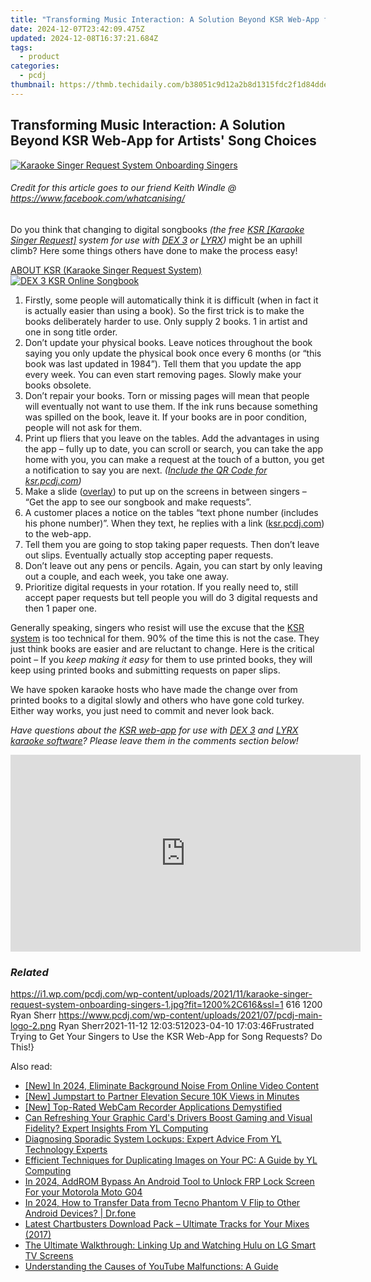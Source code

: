 ```yaml
---
title: "Transforming Music Interaction: A Solution Beyond KSR Web-App for Artists' Song Choices"
date: 2024-12-07T23:42:09.475Z
updated: 2024-12-08T16:37:21.684Z
tags:
  - product
categories:
  - pcdj
thumbnail: https://thmb.techidaily.com/b38051c9d12a2b8d1315fdc2f1d84dde69fd749e096f758fd9b3624bcd8211ec.jpg
---
```


## Transforming Music Interaction: A Solution Beyond KSR Web-App for Artists' Song Choices

[![Karaoke Singer Request System Onboarding Singers](https://i1.wp.com/pcdj.com/wp-content/uploads/2021/11/karaoke-singer-request-system-onboarding-singers-1.jpg?resize=845%2C321&ssl=1)](https://i1.wp.com/pcdj.com/wp-content/uploads/2021/11/karaoke-singer-request-system-onboarding-singers-1.jpg?fit=1030%2C529&ssl=1 "Karaoke Singer Request System Onboarding Singers")

###### Credit for this article goes to our friend Keith Windle @ <https://www.facebook.com/whatcanising/>

Do you think that changing to digital songbooks _(the free [KSR \[Karaoke Singer Request\]](https://tools.techidaily.com/pcdj/products/) system for use with [DEX 3](https://tools.techidaily.com/pcdj/products/) or [LYRX](http://www.lyrxkaraoke.com/))_ might be an uphill climb? Here some things others have done to make the process easy!

[ABOUT KSR (Karaoke Singer Request System) ![DEX 3 KSR Online Songbook](https://i1.wp.com/pcdj.com/wp-content/uploads/2021/04/krs-request-system.png?fit=300%2C240&ssl=1 "DEX 3 KSR Online Songbook")](https://tools.techidaily.com/pcdj/products/)

1. Firstly, some people will automatically think it is difficult (when in fact it is actually easier than using a book). So the first trick is to make the books deliberately harder to use. Only supply 2 books. 1 in artist and one in song title order.
2. Don’t update your physical books. Leave notices throughout the book saying you only update the physical book once every 6 months (or “this book was last updated in 1984”). Tell them that you update the app every week. You can even start removing pages. Slowly make your books obsolete.
3. Don’t repair your books. Torn or missing pages will mean that people will eventually not want to use them. If the ink runs because something was spilled on the book, leave it. If your books are in poor condition, people will not ask for them.
4. Print up fliers that you leave on the tables. Add the advantages in using the app – fully up to date, you can scroll or search, you can take the app home with you, you can make a request at the touch of a button, you get a notification to say you are next. _([Include the QR Code for ksr.pcdj.com](https://tools.techidaily.com/pcdj/products/))_
5. Make a slide ([overlay](https://tools.techidaily.com/pcdj/products/)) to put up on the screens in between singers – “Get the app to see our songbook and make requests”.
6. A customer places a notice on the tables “text phone number (includes his phone number)”. When they text, he replies with a link ([ksr.pcdj.com](https://tools.techidaily.com/pcdj/products/)) to the web-app.
7. Tell them you are going to stop taking paper requests. Then don’t leave out slips. Eventually actually stop accepting paper requests.
8. Don’t leave out any pens or pencils. Again, you can start by only leaving out a couple, and each week, you take one away.
9. Prioritize digital requests in your rotation. If you really need to, still accept paper requests but tell people you will do 3 digital requests and then 1 paper one.

Generally speaking, singers who resist will use the excuse that the [KSR system](https://tools.techidaily.com/pcdj/products/) is too technical for them. 90% of the time this is not the case. They just think books are easier and are reluctant to change. Here is the critical point – If you _keep making it easy_ for them to use printed books, they will keep using printed books and submitting requests on paper slips.

We have spoken karaoke hosts who have made the change over from printed books to a digital slowly and others who have gone cold turkey. Either way works, you just need to commit and never look back.

_Have questions about the [KSR web-app](https://tools.techidaily.com/pcdj/products/) for use with [DEX 3](https://tools.techidaily.com/pcdj/products/) and [LYRX karaoke software](https://www.lyrxkaraoke.com)? Please leave them in the comments section below!_

<!-- affiliate ads begin -->
<iframe width="560" height="315" src="https://www.youtube.com/embed/ASUEYpqSP5E?si=0KOZxrTVexTuUkRn" title="YouTube video player" frameborder="0" allow="accelerometer; autoplay; clipboard-write; encrypted-media; gyroscope; picture-in-picture; web-share" referrerpolicy="strict-origin-when-cross-origin" allowfullscreen></iframe>
<!-- affiliate ads end -->

### _Related_

https://i1.wp.com/pcdj.com/wp-content/uploads/2021/11/karaoke-singer-request-system-onboarding-singers-1.jpg?fit=1200%2C616&ssl=1 616 1200 Ryan Sherr https://www.pcdj.com/wp-content/uploads/2021/07/pcdj-main-logo-2.png Ryan Sherr2021-11-12 12:03:512023-04-10 17:03:46Frustrated Trying to Get Your Singers to Use the KSR Web-App for Song Requests? Do This!}

<ins class="adsbygoogle"
     style="display:block"
     data-ad-format="autorelaxed"
     data-ad-client="ca-pub-7571918770474297"
     data-ad-slot="1223367746"></ins>

<ins class="adsbygoogle"
     style="display:block"
     data-ad-client="ca-pub-7571918770474297"
     data-ad-slot="8358498916"
     data-ad-format="auto"
     data-full-width-responsive="true"></ins>

<span class="atpl-alsoreadstyle">Also read:</span>
<div><ul>
<li><a href="https://youtube-docs.techidaily.com/n-2024-eliminate-background-noise-from-online-video-content/"><u>[New] In 2024, Eliminate Background Noise From Online Video Content</u></a></li>
<li><a href="https://facebook-video-share.techidaily.com/new-jumpstart-to-partner-elevation-secure-10k-views-in-minutes/"><u>[New] Jumpstart to Partner Elevation Secure 10K Views in Minutes</u></a></li>
<li><a href="https://video-capture.techidaily.com/new-top-rated-webcam-recorder-applications-demystified/"><u>[New] Top-Rated WebCam Recorder Applications Demystified</u></a></li>
<li><a href="https://win-updates.techidaily.com/can-refreshing-your-graphic-cards-drivers-boost-gaming-and-visual-fidelity-expert-insights-from-yl-computing/"><u>Can Refreshing Your Graphic Card's Drivers Boost Gaming and Visual Fidelity? Expert Insights From YL Computing</u></a></li>
<li><a href="https://win-updates.techidaily.com/diagnosing-sporadic-system-lockups-expert-advice-from-yl-technology-experts/"><u>Diagnosing Sporadic System Lockups: Expert Advice From YL Technology Experts</u></a></li>
<li><a href="https://win-updates.techidaily.com/efficient-techniques-for-duplicating-images-on-your-pc-a-guide-by-yl-computing/"><u>Efficient Techniques for Duplicating Images on Your PC: A Guide by YL Computing</u></a></li>
<li><a href="https://android-frp.techidaily.com/in-2024-addrom-bypass-an-android-tool-to-unlock-frp-lock-screen-for-your-motorola-moto-g04-by-drfone-android/"><u>In 2024, AddROM Bypass An Android Tool to Unlock FRP Lock Screen For your Motorola Moto G04</u></a></li>
<li><a href="https://android-transfer.techidaily.com/in-2024-how-to-transfer-data-from-tecno-phantom-v-flip-to-other-android-devices-drfone-by-drfone-transfer-from-android-transfer-from-android/"><u>In 2024, How to Transfer Data from Tecno Phantom V Flip to Other Android Devices? | Dr.fone</u></a></li>
<li><a href="https://win-updates.techidaily.com/latest-chartbusters-download-pack-ultimate-tracks-for-your-mixes-2017/"><u>Latest Chartbusters Download Pack – Ultimate Tracks for Your Mixes (2017)</u></a></li>
<li><a href="https://tech-renaissance.techidaily.com/the-ultimate-walkthrough-linking-up-and-watching-hulu-on-lg-smart-tv-screens/"><u>The Ultimate Walkthrough: Linking Up and Watching Hulu on LG Smart TV Screens</u></a></li>
<li><a href="https://techno-recovery.techidaily.com/understanding-the-causes-of-youtube-malfunctions-a-guide/"><u>Understanding the Causes of YouTube Malfunctions: A Guide</u></a></li>
</ul></div>

